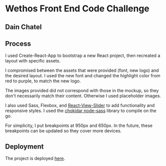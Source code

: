 # Wethos Front End Code Challenge
## Dain Chatel

## Process
I used Create-React-App to bootstrap a new React project, then recreated a layout with specific assets. 

I compromised between the assets that were provided (font, new logo) and the desired layout. I used the new font and changed the highlight color from red to purple, to match the new logo. 

The images provided did not correspond with those in the mockup, so they don't necessarily match their content. Otherwise I used placeholder images. 

I also used Sass, Flexbox, and [React-View-Slider](https://github.com/jcoreio/react-view-slider) to add functionality and responsive styles. I used the [chokidar node-sass](https://www.npmjs.com/package/node-sass-chokidar/) library to compile on the go. 

For simplicity, I put breakpoints at 950px and 650px. In the future, these breakpoints can be updated so they cover more devices. 

## Deployment
The project is deployed [here](http://dain-chatel-wethos-challenge.bitballoon.com/).

